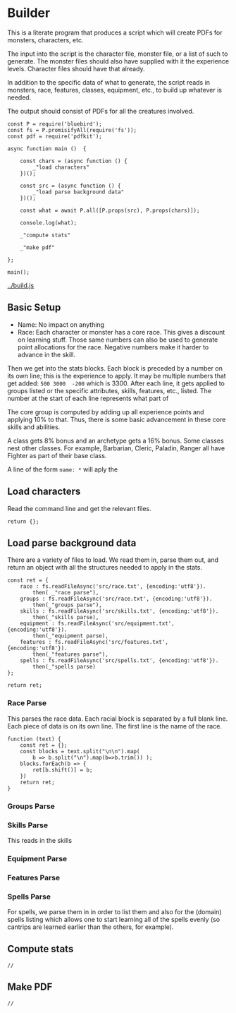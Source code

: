 # Builder

This is a literate program that produces a script which will create PDFs for
monsters, characters, etc. 

The input into the script is the character file, monster file, or a list of
such to generate. The monster files should also have supplied with it the
experience levels. Character files should have that already. 

In addition to the specific data of what to generate, the script reads in
monsters, race, features, classes, equipment, etc., to build up whatever is
needed. 

The output should consist of PDFs for all the creatures involved.

    const P = require('bluebird');
    const fs = P.promisifyAll(require('fs'));
    const pdf = require('pdfkit');

    async function main ()  {

        const chars = (async function () {
            _"load characters"
        })();

        const src = (async function () {
            _"load parse background data"
        })();

        const what = await P.all([P.props(src), P.props(chars)]);

        console.log(what);

        _"compute stats"

        _"make pdf"

    };

    main();


[../build.js](# "save:| jshint")


## Basic Setup

* Name: No impact on anything
* Race: Each character or monster has a core race. This gives a discount on learning
stuff. Those same numbers can also be used to generate point allocations for
the race. Negative numbers make it harder to advance in the skill. 

Then we get into the stats blocks. Each block is preceded by a number on its
own line; this is the experience to apply. It may be multiple numbers that
get added: `500 3000  -200` which is 3300. 
After each line, it gets applied to groups listed or the specific
attributes, skills, features, etc., listed. The number at the start of each
line represents what part of 

The core group is computed by adding up all experience points and applying 10%
to that. Thus, there is some basic advancement in these core skills and
abilities. 

A class gets 8% bonus and an archetype gets a 16% bonus. Some classes nest
other classes. For example, Barbarian, Cleric, Paladin, Ranger all have
Fighter as part of their base class. 

A line of the form `name: *`  will aply the 


## Load characters

Read the command line and get the relevant files. 


    return {};


## Load parse background data

There are a variety of files to load. We read them in, parse them out, and
return an object with all the structures needed to apply in the stats.  


    const ret = {
        race : fs.readFileAsync('src/race.txt', {encoding:'utf8'}).
            then( _"race parse"), 
        groups : fs.readFileAsync('src/race.txt', {encoding:'utf8'}).
            then(_"groups parse"),
        skills : fs.readFileAsync('src/skills.txt', {encoding:'utf8'}).
            then(_"skills parse),
        equipment : fs.readFileAsync('src/equipment.txt', {encoding:'utf8'}).
            then(_"equipment parse),
        features : fs.readFileAsync('src/features.txt', {encoding:'utf8'}).
            then(_"features parse"),
        spells : fs.readFileAsync('src/spells.txt', {encoding:'utf8'}).
            then(_"spells parse)
    };

    return ret;

### Race Parse

This parses the race data. Each racial block is separated by a full blank
line. Each piece of data is on its own line. The first line is the name of the
race. 

    function (text) {
        const ret = {};
        const blocks = text.split("\n\n").map(
            b => b.split("\n").map(b=>b.trim()) );
        blocks.forEach(b => {
            ret[b.shift()] = b;
        })
        return ret;
    }
    

### Groups Parse

### Skills Parse

This reads in the skills 

### Equipment Parse

### Features Parse

### Spells Parse

For spells, we parse them in in order to list them and also for the (domain)
spells listing which allows one to start learning all of the spells evenly (so
cantrips are learned earlier than the others, for example). 


## Compute stats



    //


## Make PDF

    //

